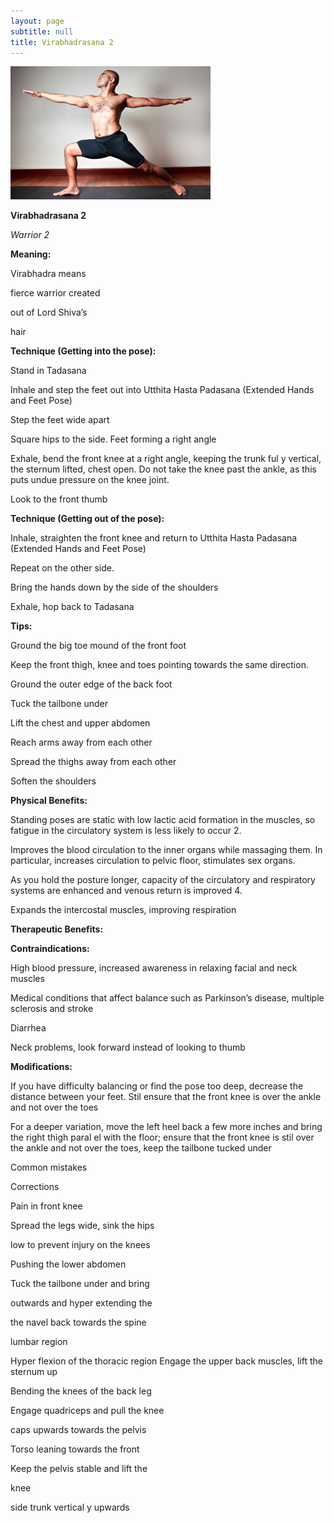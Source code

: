 ```yaml
---
layout: page
subtitle: null
title: Virabhadrasana 2
---
```

  <p class="calibre1 text-center">
   <img class="calibre2" src="../../assets/img/index-120_3.jpg"/>
  </p>
  <p class="calibre1">
  </p>
  <p class="calibre1">
   <b class="calibre3">
    Virabhadrasana 2
   </b>
  </p>
  <p class="calibre1">
   <i class="calibre4">
    Warrior 2
   </i>
  </p>
  <p class="calibre1">
   <b class="calibre3">
    Meaning:
   </b>
  </p>
  <p class="calibre1">
   Virabhadra means
  </p>
  <p class="calibre1">
   fierce warrior created
  </p>
  <p class="calibre1">
   out of Lord Shiva’s
  </p>
  <p class="calibre1">
   hair
  </p>
  <p class="calibre1">
  </p>
  <p class="calibre1">
  </p>
  <p class="calibre1">
   <b class="calibre3">
    Technique (Getting into the pose):
   </b>
  </p>
  <p class="calibre1">
   Stand in Tadasana
  </p>
  <p class="calibre1">
   Inhale  and  step  the  feet  out  into  Utthita  Hasta  Padasana  (Extended Hands and Feet Pose)
  </p>
  <p class="calibre1">
   Step the feet wide apart
  </p>
  <p class="calibre1">
   Square hips to the side. Feet forming a right angle
  </p>
  <p class="calibre1">
   Exhale,  bend  the  front  knee  at  a  right  angle,  keeping  the  trunk  ful y vertical, the sternum lifted, chest open. Do not take the knee past the ankle, as this puts undue pressure on the knee joint.
  </p>
  <p class="calibre1">
   Look to the front thumb
  </p>
  <p class="calibre1">
  </p>
  <p class="calibre1">
   <b class="calibre3">
    Technique (Getting out of the pose):
   </b>
  </p>
  <p class="calibre1">
   Inhale, straighten the front knee and return to Utthita Hasta Padasana (Extended Hands and Feet Pose)
  </p>
  <p class="calibre1">
   Repeat on the other side.
  </p>
  <p class="calibre1">
   Bring the hands down by the side of the shoulders
  </p>
  <p class="calibre1">
   Exhale, hop back to Tadasana
  </p>
  <p class="calibre1">
  </p>
  <p class="calibre1">
   <b class="calibre3">
    Tips:
   </b>
  </p>
  <p class="calibre1">
   Ground the big toe mound of the front foot
  </p>
  <p class="calibre1">
   Keep  the  front  thigh,  knee  and  toes  pointing  towards  the  same direction.
  </p>
  <p class="calibre1">
   Ground the outer edge of the back foot
  </p>
  <p class="calibre1">
   Tuck the tailbone under
  </p>
  <p class="calibre1">
   Lift the chest and upper abdomen
  </p>
  <p class="calibre1">
  </p>
  <p class="calibre1">
   <a id="p121">
   </a>
  </p>
  <p class="calibre1">
  </p>
  <p class="calibre1">
   Reach arms away from each other
  </p>
  <p class="calibre1">
   Spread the thighs away from each other
  </p>
  <p class="calibre1">
   Soften the shoulders
  </p>
  <p class="calibre1">
  </p>
  <p class="calibre1">
   <b class="calibre3">
    Physical Benefits:
   </b>
  </p>
  <p class="calibre1">
   Standing poses are static with low lactic acid formation in the muscles, so fatigue in the circulatory system is less likely to occur 2.
  </p>
  <p class="calibre1">
   Improves  the  blood  circulation  to  the  inner  organs  while  massaging them.  In particular, increases circulation to pelvic floor, stimulates sex organs.
  </p>
  <p class="calibre1">
   As  you  hold  the  posture  longer,  capacity  of  the  circulatory  and respiratory systems are enhanced and venous return is improved 4.
  </p>
  <p class="calibre1">
   Expands the intercostal muscles, improving respiration
  </p>
  <p class="calibre1">
  </p>
  <p class="calibre1">
   <b class="calibre3">
    Therapeutic
   </b>
   <b class="calibre3">
    Benefits:
   </b>
  </p>
  <p class="calibre1">
   <b class="calibre3">
   </b>
  </p>
  <p class="calibre1">
   <b class="calibre3">
    Contraindications:
   </b>
  </p>
  <p class="calibre1">
   High  blood  pressure,  increased  awareness  in  relaxing  facial  and  neck muscles
  </p>
  <p class="calibre1">
   Medical  conditions  that  affect  balance  such  as  Parkinson’s  disease, multiple sclerosis and stroke
  </p>
  <p class="calibre1">
   Diarrhea
  </p>
  <p class="calibre1">
   Neck problems, look forward instead of looking to thumb
  </p>
  <p class="calibre1">
  </p>
  <p class="calibre1">
   <b class="calibre3">
    Modifications:
   </b>
  </p>
  <p class="calibre1">
   If  you  have  difficulty  balancing  or  find  the  pose  too  deep,  decrease  the distance between your feet. Stil  ensure that the front knee is over the ankle and not over the toes
  </p>
  <p class="calibre1">
   <b class="calibre3">
   </b>
  </p>
  <p class="calibre1">
   For a deeper variation, move the left heel back a few more inches and bring the right thigh paral el with the floor; ensure that the front knee is stil  over the ankle and not over the toes, keep the tailbone tucked under
   <b class="calibre3">
   </b>
  </p>
  <p class="calibre1">
   <b class="calibre3">
   </b>
  </p>
  <p class="calibre1">
   <b class="calibre3">
   </b>
  </p>
  <p class="calibre1">
  </p>
  <p class="calibre1">
  </p>
  <p class="calibre1">
  </p>
  <p class="calibre1">
  </p>
  <p class="calibre1">
   <a id="p122">
   </a>
  </p>
  <p class="calibre1">
  </p>
  <p class="calibre1">
   Common mistakes
  </p>
  <p class="calibre1">
   Corrections
  </p>
  <p class="calibre1">
   Pain in front knee
  </p>
  <p class="calibre1">
   Spread the legs wide, sink the hips
  </p>
  <p class="calibre1">
   low to prevent injury on the knees
  </p>
  <p class="calibre1">
   Pushing the lower abdomen
  </p>
  <p class="calibre1">
   Tuck the tailbone under and bring
  </p>
  <p class="calibre1">
   outwards and hyper extending the
  </p>
  <p class="calibre1">
   the navel back towards the spine
  </p>
  <p class="calibre1">
   lumbar region
  </p>
  <p class="calibre1">
   Hyper flexion of the thoracic region  Engage the upper back muscles, lift the sternum up
  </p>
  <p class="calibre1">
   Bending the knees of the back leg
  </p>
  <p class="calibre1">
   Engage quadriceps and pull the knee
  </p>
  <p class="calibre1">
   caps upwards towards the pelvis
  </p>
  <p class="calibre1">
   Torso leaning towards the front
  </p>
  <p class="calibre1">
   Keep the pelvis stable and lift the
  </p>
  <p class="calibre1">
   knee
  </p>
  <p class="calibre1">
   side trunk vertical y upwards
  </p>
  <p class="calibre1">
  </p>
  <p class="calibre1">
  </p>
  <p class="calibre1">
  </p>
  <p class="calibre1">
  </p>
  <p class="calibre1">
  </p>
  <p class="calibre1">
  </p>
  <p class="calibre1">
  </p>
  <p class="calibre1">
  </p>
  <p class="calibre1">
   <b class="calibre3">
   </b>
  </p>
  <p class="calibre1">
   <b class="calibre3">
   </b>
  </p>
  <p class="calibre1">
  </p>
  <p class="calibre1">
   <a id="p123">
   </a>
  </p>
  <p class="calibre1">
  </p>
